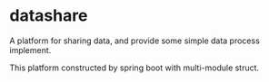 # datashare
A platform for sharing data, and provide some simple data process implement.

This platform constructed by spring boot with multi-module struct.
